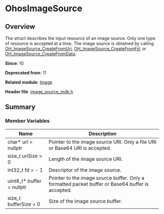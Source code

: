 # OhosImageSource
<!--Kit: Image Kit-->
<!--Subsystem: Multimedia-->
<!--Owner: @aulight02-->
<!--Designer: @liyang_bryan-->
<!--Tester: @xchaosioda-->
<!--Adviser: @w_Machine_cc-->

## Overview

The struct describes the input resource of an image source. Only one type of resource is accepted at a time. The image source is obtained by calling [OH_ImageSource_CreateFromUri](capi-image-source-mdk-h.md#oh_imagesource_createfromuri), [OH_ImageSource_CreateFromFd](capi-image-source-mdk-h.md#oh_imagesource_createfromfd), or [OH_ImageSource_CreateFromData](capi-image-source-mdk-h.md#oh_imagesource_createfromdata).

**Since**: 10

**Deprecated from**: 11

**Related module**: [Image](capi-image.md)

**Header file**: [image_source_mdk.h](capi-image-source-mdk-h.md)

## Summary

### Member Variables

| Name| Description|
| -- | -- |
| char* uri = nullptr | Pointer to the image source URI. Only a file URI or Base64 URI is accepted.|
| size_t uriSize = 0 | Length of the image source URI.|
| int32_t fd = - 1 | Descriptor of the image source.|
| uint8_t* buffer = nullptr | Pointer to the image source buffer. Only a formatted packet buffer or Base64 buffer is accepted.|
| size_t bufferSize = 0 | Size of the image source buffer.|
